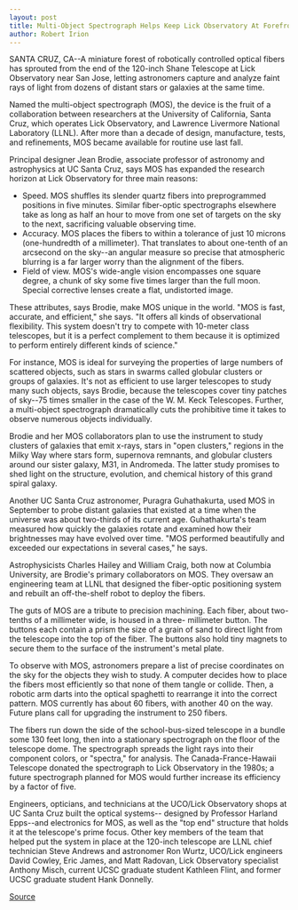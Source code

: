 ```yaml
---
layout: post
title: Multi-Object Spectrograph Helps Keep Lick Observatory At Forefront
author: Robert Irion
---
```


SANTA CRUZ, CA--A miniature forest of robotically controlled  optical fibers has sprouted from the end of the 120-inch Shane  Telescope at Lick Observatory near San Jose, letting astronomers  capture and analyze faint rays of light from dozens of distant stars  or galaxies at the same time.

Named the multi-object spectrograph (MOS), the device is the  fruit of a collaboration between researchers at the University of  California, Santa Cruz, which operates Lick Observatory, and  Lawrence Livermore National Laboratory (LLNL). After more than a  decade of design, manufacture, tests, and refinements, MOS became  available for routine use last fall.

Principal designer Jean Brodie, associate professor of  astronomy and astrophysics at UC Santa Cruz, says MOS has expanded  the research horizon at Lick Observatory for three main reasons:

* Speed. MOS shuffles its slender quartz fibers into  preprogrammed positions in five minutes. Similar fiber-optic  spectrographs elsewhere take as long as half an hour to move from  one set of targets on the sky to the next, sacrificing valuable  observing time.
* Accuracy. MOS places the fibers to within a tolerance of just  10 microns (one-hundredth of a millimeter). That translates to about  one-tenth of an arcsecond on the sky--an angular measure so precise  that atmospheric blurring is a far larger worry than the alignment of  the fibers.
* Field of view. MOS's wide-angle vision encompasses one  square degree, a chunk of sky some five times larger than the full  moon. Special corrective lenses create a flat, undistorted image.

These attributes, says Brodie, make MOS unique in the world.  "MOS is fast, accurate, and efficient," she says. "It offers all kinds  of observational flexibility. This system doesn't try to compete with  10-meter class telescopes, but it is a perfect complement to them  because it is optimized to perform entirely different kinds of  science."

For instance, MOS is ideal for surveying the properties of large  numbers of scattered objects, such as stars in swarms called  globular clusters or groups of galaxies. It's not as efficient to use  larger telescopes to study many such objects, says Brodie, because  the telescopes cover tiny patches of sky--75 times smaller in the  case of the W. M. Keck Telescopes. Further, a multi-object  spectrograph dramatically cuts the prohibitive time it takes to  observe numerous objects individually.

Brodie and her MOS collaborators plan to use the instrument to  study clusters of galaxies that emit x-rays, stars in "open clusters,"  regions in the Milky Way where stars form, supernova remnants, and  globular clusters around our sister galaxy, M31, in Andromeda. The  latter study promises to shed light on the structure, evolution, and  chemical history of this grand spiral galaxy.

Another UC Santa Cruz astronomer, Puragra Guhathakurta, used  MOS in September to probe distant galaxies that existed at a time  when the universe was about two-thirds of its current age.  Guhathakurta's team measured how quickly the galaxies rotate and  examined how their brightnesses may have evolved over time. "MOS  performed beautifully and exceeded our expectations in several  cases," he says.

Astrophysicists Charles Hailey and William Craig, both now at  Columbia University, are Brodie's primary collaborators on MOS. They  oversaw an engineering team at LLNL that designed the fiber-optic  positioning system and rebuilt an off-the-shelf robot to deploy the  fibers.

The guts of MOS are a tribute to precision machining. Each  fiber, about two-tenths of a millimeter wide, is housed in a three- millimeter button. The buttons each contain a prism the size of a  grain of sand to direct light from the telescope into the top of the  fiber. The buttons also hold tiny magnets to secure them to the  surface of the instrument's metal plate.

To observe with MOS, astronomers prepare a list of precise  coordinates on the sky for the objects they wish to study. A  computer decides how to place the fibers most efficiently so that  none of them tangle or collide. Then, a robotic arm darts into the  optical spaghetti to rearrange it into the correct pattern. MOS  currently has about 60 fibers, with another 40 on the way. Future  plans call for upgrading the instrument to 250 fibers.

The fibers run down the side of the school-bus-sized telescope  in a bundle some 130 feet long, then into a stationary spectrograph  on the floor of the telescope dome. The spectrograph spreads the  light rays into their component colors, or "spectra," for analysis. The  Canada-France-Hawaii Telescope donated the spectrograph to Lick  Observatory in the 1980s; a future spectrograph planned for MOS  would further increase its efficiency by a factor of five.

Engineers, opticians, and technicians at the UCO/Lick  Observatory shops at UC Santa Cruz built the optical systems-- designed by Professor Harland Epps--and electronics for MOS, as  well as the "top end" structure that holds it at the telescope's prime  focus. Other key members of the team that helped put the system in  place at the 120-inch telescope are LLNL chief technician Steve  Andrews and astronomer Ron Wurtz, UCO/Lick engineers David  Cowley, Eric James, and Matt Radovan, Lick Observatory specialist  Anthony Misch, current UCSC graduate student Kathleen Flint, and  former UCSC graduate student Hank Donnelly.

[Source](http://www1.ucsc.edu/news_events/press_releases/archive/96-97/02-97/020797-Multiobject_spectro.html "Permalink to 020797-Multiobject_spectro")
